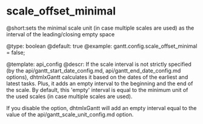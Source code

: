 scale_offset_minimal
=============

@short:sets the minimal scale unit (in case multiple scales are used) as the interval of the leading/closing empty space 
	

@type: boolean
@default: true
@example:
gantt.config.scale_offset_minimal = false;


@template:	api_config
@descr:
If the scale interval is not strictly specified (by the api/gantt_start_date_config.md, api/gantt_end_date_config.md options), dhtmlxGantt calculates it based on the dates of the earliest and latest tasks. 
Plus, it adds an empty interval to the beginning and the end of the scale. By default, this 'empty' interval is equal to the minimum unit of the used scales (in case multiple scales are used). 

If you disable the option, dhtmlxGantt will add an empty interval equal to the value of the api/gantt_scale_unit_config.md option.



